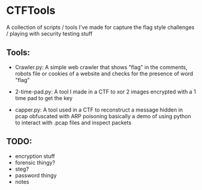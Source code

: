 # CTFTools
A collection of scripts / tools I've made for capture the flag style challenges / playing with security testing stuff



## Tools:

- Crawler.py: A simple web crawler that shows "flag" in the comments, robots file or cookies of a website and checks for the presence of word "flag"

- 2-time-pad.py: A tool I made in a CTF to xor 2 images encrypted with a 1 time pad to get the key

- capper.py: A tool used in a CTF to reconstruct a message hidden in pcap obfuscated with ARP poisoning
			 basically a demo of using python to interact with .pcap files and inspect packets

## TODO:

 - encryption stuff
 - forensic thingy?
 - steg?
 - password thingy
 - notes

